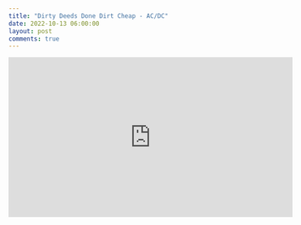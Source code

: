 ```yaml
---
title: "Dirty Deeds Done Dirt Cheap - AC/DC"
date: 2022-10-13 06:00:00
layout: post
comments: true
---
```


<iframe width="560" height="315" src="https://www.youtube.com/embed/UIE4UjBtx-o" title="YouTube video player" frameborder="0" allow="accelerometer; autoplay; clipboard-write; encrypted-media; gyroscope; picture-in-picture" allowfullscreen></iframe>

